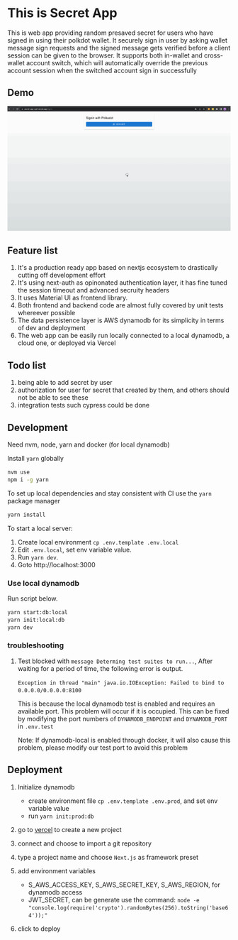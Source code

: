 # This is Secret App

This is web app providing random presaved secret for users who have signed in using their polkdot wallet.
It securely sign in user by asking wallet message sign requests and the signed message gets verified before a client session can be given to the browser.
It supports both in-wallet and cross-wallet account switch, which will automatically override the previous account session when the switched account sign in successfully

## Demo
![Demo](demo/secret-app.gif)

## Feature list

1. It's a production ready app based on nextjs ecosystem to drastically cutting off development effort
2. It's using next-auth as opinonated authentication layer, it has fine tuned the session timeout and advanced secruity headers
3. It uses Material UI as frontend library.
4. Both frontend and backend code are almost fully covered by unit tests whereever possible
5. The data persistence layer is AWS dynamodb for its simplicity in terms of dev and deployment
6. The web app can be easily run locally connected to a local dynamodb, a cloud one, or deployed via Vercel

## Todo list

1. being able to add secret by user
2. authorization for user for secret that created by them, and others should not be able to see these
3. integration tests such cypress could be done

## Development

Need nvm, node, yarn and docker (for local dynamodb)

Install `yarn` globally

```bash
nvm use
npm i -g yarn
```

To set up local dependencies and stay consistent with CI use the `yarn` package manager

```bash
yarn install
```

To start a local server:

1. Create local environment `cp .env.template .env.local`
2. Edit `.env.local`, set env variable value.
3. Run `yarn dev`.
4. Goto http://localhost:3000

### Use local dynamodb

Run script below.

```bash
yarn start:db:local
yarn init:local:db
yarn dev
```

### troubleshooting

1. Test blocked with `message Determing test suites to run...`, After waiting for a period of time, the following error is output.

   `Exception in thread "main" java.io.IOException: Failed to bind to 0.0.0.0/0.0.0.0:8100`

   This is because the local dynamodb test is enabled and requires an available port. This problem will occur if it is occupied. This can be fixed by modifying the port numbers of `DYNAMODB_ENDPOINT` and `DYNAMODB_PORT` in `.env.test`

   Note: If dynamodb-local is enabled through docker, it will also cause this problem, please modify our test port to avoid this problem

## Deployment

1. Initialize dynamodb

   - create environment file `cp .env.template .env.prod`, and set env variable value
   - run `yarn init:prod:db`

2. go to [vercel](https://vercel.com/dashboard) to create a new project
3. connect and choose to import a git repository
4. type a project name and choose `Next.js` as framework preset
5. add environment variables
   - S_AWS_ACCESS_KEY, S_AWS_SECRET_KEY, S_AWS_REGION, for dynamodb access
   - JWT_SECRET, can be generate use the command: `node -e "console.log(require('crypto').randomBytes(256).toString('base64'));"`
6. click to deploy

